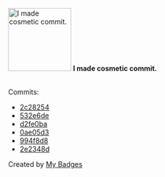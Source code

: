<img src="https://my-badges.github.io/my-badges/cosmetic-commit.png" alt="I made cosmetic commit." title="I made cosmetic commit." width="128">
<strong>I made cosmetic commit.</strong>
<br><br>

Commits:

- <a href="https://github.com/kingstar0118/AIVideoStartKit/commit/2c282549df1a115a9d105beec5ef6576f7f36d7b">2c28254</a>
- <a href="https://github.com/kingstar0118/AIVideoStartKit/commit/532e6de42025a597449fdf80d456cf24512216b1">532e6de</a>
- <a href="https://github.com/kingstar0118/AIVideoStartKit/commit/d2fe0ba0f7197fdee037fab6b184276a7c61057b">d2fe0ba</a>
- <a href="https://github.com/kingstar0118/AIVideoStartKit/commit/0ae05d33c580adadc1f3f5c19a90aacb2a15a063">0ae05d3</a>
- <a href="https://github.com/kingstar0118/AIVideoStartKit/commit/994f8d80bfcb1d0810d915a5213670743d5c3d22">994f8d8</a>
- <a href="https://github.com/kingstar0118/MERNGraphqlChat/commit/2e2348de36297fa0ee94e1841400fb4385960b6d">2e2348d</a>


Created by <a href="https://github.com/my-badges/my-badges">My Badges</a>